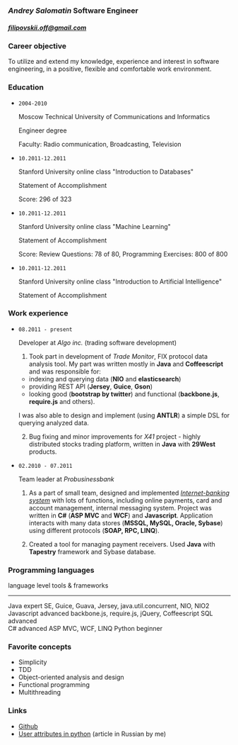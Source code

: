 ### *Andrey Salomatin* Software Engineer
##### [filipovskii.off@gmail.com](mailto:filipovskii.off@gmail.com?subject=Invitation%20for%20an%20interview)

### Career objective
To utilize and extend my knowledge, experience and interest in software engineering, in a positive, flexible and comfortable work environment.

### Education
*   `2004-2010`

    Moscow Technical University of  Communications and Informatics

    Engineer degree

    Faculty: Radio communication, Broadcasting, Television

*   `10.2011-12.2011`

    Stanford University online class "Introduction to Databases"

    Statement of Accomplishment

    Score: 296 of 323

*   `10.2011-12.2011`

    Stanford University online class "Machine Learning"

    Statement of Accomplishment

    Score: Review Questions: 78 of 80, Programming Exercises: 800 of 800


*   `10.2011-12.2011`

    Stanford University online class "Introduction to Artificial Intelligence"

    Statement of Accomplishment

### Work experience
*   `08.2011 - present`

    Developer at *Algo inc.* (trading software development)

    1. Took part in development of *Trade Monitor*, FIX protocol data analysis tool. My part was written mostly in **Java** and **Coffeescript** and was responsible for:
      -   indexing and querying data (**NIO** and **elasticsearch**)
      -   providing REST API (**Jersey**, **Guice**, **Gson**)
      -   looking good (**bootstrap by twitter**) and functional (**backbone.js**, **require.js** and others).

      I was also able to design and implement (using **ANTLR**) a simple DSL for querying analyzed data.

    2. Bug fixing and minor improvements for *X41* project - highly distributed stocks trading platform, written in **Java** with **29West** products.

*   `02.2010 - 07.2011`

    Team leader at *Probusinessbank*

    1.   As a part of small team, designed and implemented *[Internet-banking system](http://www.e-life.ru/)* with lots of functions, including online payments, card and account management, internal messaging system.
    Project was written in **C#** (**ASP MVC** and **WCF**) and **Javascript**. Application interacts with many data stores (**MSSQL, MySQL, Oracle, Sybase**) using different protocols (**SOAP, RPC, LINQ**).

    2.  Created a tool for managing payment receivers. Used **Java** with **Tapestry** framework and Sybase database.

###   Programming languages

language    level     tools & frameworks
----------  --------  ------------------
Java        expert    SE, Guice, Guava, Jersey, java.util.concurrent, NIO, NIO2
Javascript  advanced  backbone.js, require.js, jQuery, Coffeescript
SQL         advanced    
C#          advanced  ASP MVC, WCF, LINQ
Python      beginner

### Favorite concepts

*   Simplicity
*   TDD
*   Object-oriented analysis and design
*   Functional programming
*   Multithreading

### Links

*   [Github](https://github.com/filipovskii)
*   [User attributes in python](http://habrahabr.ru/blogs/python/137415/) (article in Russian by me)
